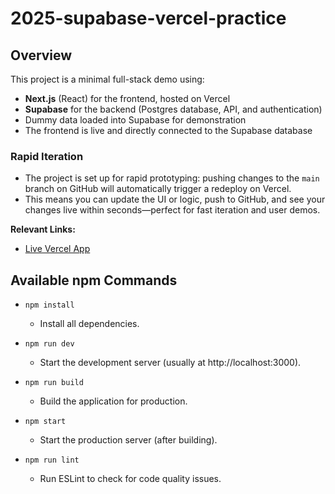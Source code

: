 # 2025-supabase-vercel-practice

## Overview

This project is a minimal full-stack demo using:
- **Next.js** (React) for the frontend, hosted on Vercel
- **Supabase** for the backend (Postgres database, API, and authentication)
- Dummy data loaded into Supabase for demonstration
- The frontend is live and directly connected to the Supabase database

### Rapid Iteration
- The project is set up for rapid prototyping: pushing changes to the `main` branch on GitHub will automatically trigger a redeploy on Vercel.
- This means you can update the UI or logic, push to GitHub, and see your changes live within seconds—perfect for fast iteration and user demos.

**Relevant Links:**
- [Live Vercel App](https://2025-supabase-vercel-practice.vercel.app/)

## Available npm Commands

- `npm install`
  - Install all dependencies.

- `npm run dev`
  - Start the development server (usually at http://localhost:3000).

- `npm run build`
  - Build the application for production.

- `npm start`
  - Start the production server (after building).

- `npm run lint`
  - Run ESLint to check for code quality issues.
